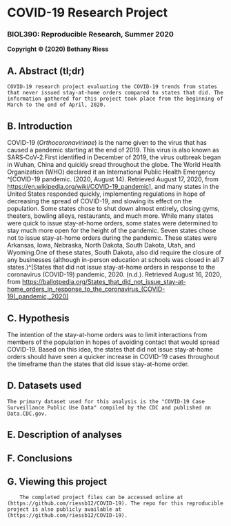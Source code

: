# COVID-19 Research Project

### BIOL390: Reproducible Research, Summer 2020
**Copyright © (2020) Bethany Riess**

## A. Abstract (tl;dr)

	COVID-19 research project evaluating the COVID-19 trends from states that never issued stay-at-home orders compared to states that did. The information gathered for this project took place from the beginning of March to the end of April, 2020.
	
## B. Introduction

COVID-19 (*Orthocoronavirinae*) is the name given to the virus that has caused a pandemic starting at the end of 2019. This virus is also known as SARS‑CoV‑2.First identified in December of 2019, the virus outbreak began in Wuhan, China and quickly sread throughout the globe. The World Health Organization (WHO) declared it an International Public Health Emergency ^[COVID-19 pandemic. (2020, August 14). Retrieved August 17, 2020, from https://en.wikipedia.org/wiki/COVID-19_pandemic], and many states in the United States responded quickly, implementing regulations in hope of decreasing the spread of COVID-19, and slowing its effect on the population. Some states chose to shut down almost entirely, closing gyms, theaters, bowling alleys, restaurants, and much more. While many states were quick to issue stay-at-home orders, some states were determined to stay much more open for the height of the pandemic. Seven states chose not to issue stay-at-home orders during the pandemic. These states were Arkansas, Iowa, Nebraska, North Dakota, South Dakota, Utah, and Wyoming.One of these states, South Dakota, also did require the closure of any businesses (although in-person education at schools was closed in all 7 states.)^[States that did not issue stay-at-home orders in response to the coronavirus (COVID-19) pandemic, 2020. (n.d.). Retrieved August 16, 2020, from https://ballotpedia.org/States_that_did_not_issue_stay-at-home_orders_in_response_to_the_coronavirus_(COVID-19)_pandemic,_2020]

## C. Hypothesis

The intention of the stay-at-home orders was to limit interactions from members of the population in hopes of avoiding contact that would spread COVID-19. Based on this idea, the states that did not issue stay-at-home orders should have seen a quicker increase in COVID-19 cases throughout the timeframe than the states that did issue stay-at-home order. 

## D. Datasets used
	The primary dataset used for this analysis is the "COVID-19 Case Surveillance Public Use Data" compiled by the CDC and published on Data.CDC.gov.

## E. Description of analyses

## F. Conclusions

## G. Viewing this project

		The completed project files can be accessed online at (https://github.com/riessb12/COVID-19). The repo for this reproducible project is also publicly available at (https://github.com/riessb12/COVID-19).
